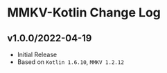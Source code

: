 # MMKV-Kotlin Change Log

## v1.0.0/2022-04-19

* Initial Release
 * Based on `Kotlin 1.6.10`, `MMKV 1.2.12`